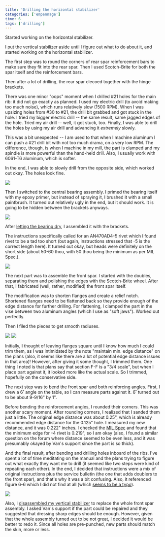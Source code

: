 ```yaml
---
title: 'Drilling the horizontal stabilizer'
categories: ['empennage']
time: 6
tags: ['drilling']
---
```


Started working on the horizontal stabilizer.

<!-- more -->

I put the vertical stabilizer aside until I figure out what to do about it, and started working on the horizontal stabilizer.

The first step was to round the corners of rear spar reinforcement bars to make sure they fit into the rear spar. Then I used Scotch-Brite for both the spar itself and the reinforcement bars.

Then after a lot of drilling, the rear spar clecoed together with the hinge brackets.

There was one minor "oops" moment when I drilled #21 holes for the main rib: it did not go exactly as planned. I used my electric drill (to avoid making too much noise), which runs relatively slow (1500 RPM). When I was upsizing holes from #30 to #21, the drill bit grabbed and got stuck in the hole. I tried my bigger electric drill -- the same result, same jagged edges of the hole. Tried my air drill -- well, it got stuck, too. Finally, I was able to drill the holes by using my air drill and advancing it _extremely_ slowly.

This was a bit unexpected -- I am used to that when I machine aluminum I can push a #21 drill bit with not too much drama, on a very low RPM. The difference, though, is when I machine in my mill, the part is clamped and my spindle is more powerful than the hand-held drill. Also, I usually work with 6061-T6 aluminum, which is softer.

In the end, I was able to slowly drill from the opposite side, which worked out okay. The holes look fine.

![](00-drilling-the-holes.jpeg)

Then I switched to the central bearing assembly. I primed the bearing itself with my epoxy primer, but instead of spraying it, I brushed it with a small paintbrush. It turned out relatively ugly in the end, but it should work. It is going to be hidden between the brackets anyways.

![](01-flanged-bearing-primed.jpeg)

After [letting the bearing dry](02-flanged-bearing-drying.jpeg), I assembled it with the brackets.

The instructions specifically called for an AN470AD4-5 rivet which I found rivet to be a tad too short (but again, instructions stressed that -5 is the correct length here). It turned out okay, but heads were definitely on the short side (about 50-60 thou, with 50 thou being the minimum as per MIL Spec.).

![](03-bearing-assembly.jpeg)

The next part was to assemble the front spar. I started with the doubles, separating them and polishing the edges with the Scotch-Brite wheel. After that, I fabricated (well, rather, modified) the front spar itself.

The modification was to shorten flanges and create a relief notch. Shortened flanges need to be flattened back so they provide enough of the edge distance for further drilling. For flattening, I clamped the part in the vise between two aluminum angles (which I use as "soft jaws"). Worked out perfectly.

Then I filed the pieces to get smooth radiuses.

![](06-front-spar-relief-notches.jpeg)
![](07-front-spar-relief-notches-2.jpeg)

Initially, I thought of leaving flanges square until I know how much I could trim them, as I was intimidated by the note "maintain min. edge distance" on the plans (also, it seems like there are a lot of potential edge distance issues in that area)! However, after giving it some thought, I trimmed them. One thing I noted is that plans say that section F-F is a "3/4 scale", but when I place part against it, it looked more like the actual scale. So I trimmed, hopefully on the conservative side.

The next step was to bend the front spar and both reinforcing angles. First, I drew a 6˚ angle on the table, so I can measure parts against it. 6˚ turned out to be about 9-9/16" by 1".

Before bending the reinforcement angles, I rounded their corners. This was another scary moment. After rounding corners, I realized that I sanded them just a little. The original edge distance was about 0.25", which is already recommended edge distance for the 0.125" hole. I measured my new distance, and it was 0.222" inches. I checked the [MIL Spec](https://www.vansaircraft.com/wp-content/uploads/2019/02/MIL-R-47196A_MI.pdf) and found that the minimum edge for -4 rivet is 0.219", so I am okay (also, I found a similar question on the forum where distance seemed to be even less, and it was presumably okayed by Van's support since the part is so thick).

And the final result, after bending and drilling holes inboard of the ribs. I've spent a lot of time meditating on the manual and the plans trying to figure out what exactly they want me to drill (it seemed like two steps were kind of repeating each other). In the end, I decided that instructions were a mix of original instructions plus the service bulletin (the one that adds doublers to the front spar), and that's why it was a bit confusing. Also, it referenced figure 6-6 which I did not find at all (which [seems to be a typo](https://vansairforce.net/community/showthread.php?t=206330)).

![](11-everything-bent.jpeg)

Also, I [disassembled my vertical stabilizer](12-vertical-stabilizer-disassembled.jpeg) to replace the whole front spar assembly. I asked Van's support if the part could be repaired and they suggested that dressing sharp edges should be enough. However, given that the whole assembly turned out to be not great, I decided it would be better to redo it. Since all holes are pre-punched, new parts should match the skin, more or less.
